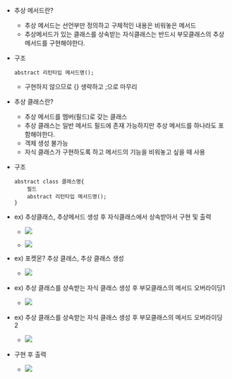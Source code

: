 
- 추상 메서드란?
	- 추상 메서드는 선언부만 정의하고 구체적인 내용은 비워놓은 메서드
	- 추상메서드가 있는 클래스를 상속받는 자식클래스는 반드시 부모클래스의 추상메서드를 구현해야한다.

- 구조
	~~~
	abstract 리턴타입 메서드명();
	~~~ 
	- 구현하지 않으므로 {} 생략하고 ;으로 마무리

- 추상 클래스란?
	- 추상 메서드를 멤버(필드)로 갖는 클래스
	- 추상 클래스는 일반 메서드 필드에 존재 가능하지만 추상 메서드를 하나라도 포함해야한다.
	- 객체 생성 불가능
	- 자식 클래스가 구현하도록 하고 메서드의 기능을 비워놓고 싶을 때 사용

- 구조
	~~~
	abstract class 클래스명{
		필드
		abstract 리턴타입 메서드명();
	} 
	~~~

- ex) 추상클래스, 추상메서드 생성 후 자식클래스에서 상속받아서 구현 및 출력

	- ![](https://i.imgur.com/zOiBejd.png)
	
	-  ![](https://i.imgur.com/RWRsr9P.png)

- ex) 포켓몬? 추상 클래스, 추상 클래스 생성
 
	-  ![](https://i.imgur.com/LeOmLy4.png)
	

- ex) 추상 클래스를 상속받는 자식 클래스 생성 후 부모클래스의 메서드 오버라이딩1
 
	- ![](https://i.imgur.com/bNtj9gX.png)

- ex) 추상 클래스를 상속받는 자식 클래스 생성 후 부모클래스의 메서드 오버라이딩2
 
	- ![](https://i.imgur.com/ZZdNLcr.png)

- 구현 후 출력
	- ![](https://i.imgur.com/tQcssEo.png)
